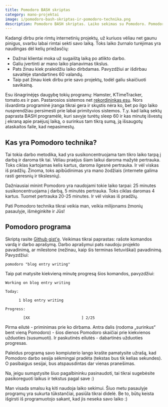 ```yaml
---
title: Pomodoro BASH skriptas
category: mano-projektai
image: i/pomodoro-bash-skriptas-ir-pomodoro-technika.png
description: Pomodoro BASH skriptas. Laiko sekimas su Pomodoro. Pomodoro laiko sekimas.
---
```


Kadangi dirbu prie rimtų internetinių projektų, už kuriuos vėliau net gaunu pinigus, svarbu labai rimtai sekti savo laiką. Toks laiko žurnalo turėjimas yra naudingas dėl kelių priežasčių:

-   Dažnai klientai moka už sugaištą laiką po atlikto darbo.
-   Galiu įvertinti ar mano laiko planavimas tikslus.
-   Pats žinau kiek praleidžiu laiko dirbdamas. Pavyzdžiui ar išdirbau savaitėje standartines 60 valandų.
-   Taip pat žinau kiek dirbu prie savo projektų, todėl galiu skaičiuoti savikainą.

Esu išnagrinėjęs daugybę tokių programų: Hamster, KTimeTracker, tomato.es ir pan. Pastarosios sistemos net [rekordininkas esu](http://tomato.es/rankings?time_period=all_time). Nors išvardinta programinė įranga tikrai gera ir skųstis nėra ko, bet po ilgo laiko nusprendžiau persimesti prie labai primityvios sistemos. T.y. kad laiką sektų paprasta BASH programėlė, kuri savyje turėtų sleep 60 ir kas minutę išvestų į ekraną apie praėjusį laiką, o surinkus tam tikrą sumą, ją išsaugotų ataskaitos faile, kad nepasimestų.

## Kas yra Pomodoro technika?

Tai tokia darbo metodika, kad yra susikoncentruojama tam tikro laiko tarpą į darbą ir daroma tik tai. Vėliau praėjus šiam laikui daroma mažytė pertrauka. Toks ciklas kartojamas kelis kartus, daroma ilgesnė pertrauka. Ir vėl viskas iš pradžių. Žinoma, toks apibūdinimas yra mano žodžiais (internete galima rasti geresnių ir tikslesnių).

Dažniausiai minint Pomodoro yra naudojami tokie laiko tarpai: 25 minutes susikoncentruojama į darbą, 5 minutės pertrauka. Toks ciklas daromas 4 kartus. Tuomet pertrauka 20-25 minutes. Ir vėl viskas iš pradžių.

Pati Pomodoro technika tikrai veikia man, veikia milijonams žmonių pasaulyje, išmėginkite ir Jūs!

## Pomodoro programa

Skriptą rasite [Github gist'e](https://gist.github.com/ReekenX/9614738). Veikimas tikrai paprastas: rašote komandos vardą ir darbo aprašymą. Darbo aprašymui pats naudoju projekto pavadinimą, ar milestone (nežinau, kaip šis terminas lietuviškai) pavadinimą. Pavyzdžiui:

    pomodoro "blog entry writing"

Taip pat matysite kiekvieną minutę progresą šios komandos, pavyzdžiui:

    Working on blog entry writing

    Today:

          1 blog entry writing

    Progress:

            [XX                       ] 2/25

Pirma eilutė - priminimas prie ko dirbama. Antra dalis (rodoma „surinkus“ bent vieną Pomodoro) - šios dienos Pomodoro skaičiai prie kiekvienos užduoties (susumuoti). Ir paskutinės eilutės - dabartinės užduoties progresas.

Paleidus programą savo kompiuterio lango krašte pamatysite užrašą, kad Pomodoro darbo sesija sėkmingai pradėta (tekstas bus tik kelias sekundes). O pasibaigus sesijai, bus atspausdintas dar vienas pranešimas.

Na, jeigu sumąstysite šiuo pagalbininku pasinaudoti, tai tikrai sugebėsite pasikoreguoti laikus ir tekstus pagal save :)

Man visada smalsu ką kiti naudoja laiko sekimui. Šiuo metu pasaulyje programų yra sukurta tūkstančiai, pasiūla tikrai didelė. Be to, būtų keista išgirsti iš programuotojo sakant, kad jis neseka savo laiko :)